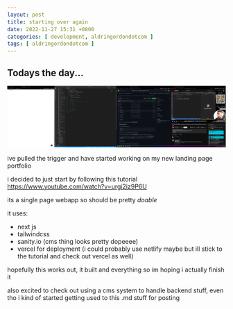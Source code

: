 ```yaml
---
layout: post
title: starting over again
date: 2022-11-27 15:31 +0800
categories: [ development, aldringordondotcom ]
tags: [ aldringordondotcom ]
---
```


## Todays the day...

!["](/assets/2022-11-27-starting-over-again/DesktopScreenshot.png)

ive pulled the trigger and have started working on my new landing page portfolio

i decided to just start by following this tutorial https://www.youtube.com/watch?v=urgi2iz9P6U

its a single page webapp so should be pretty *doable*

it uses:
- next js
- tailwindcss
- sanity.io (cms thing looks pretty dopeeee)
- vercel for deployment (i could probably use netlify maybe but ill stick to the tutorial and check out vercel as well)

hopefully this works out, it built and everything so im hoping i actually finish it

also excited to check out using a cms system to handle backend stuff, even tho i kind of started getting used to this .md stuff for posting
